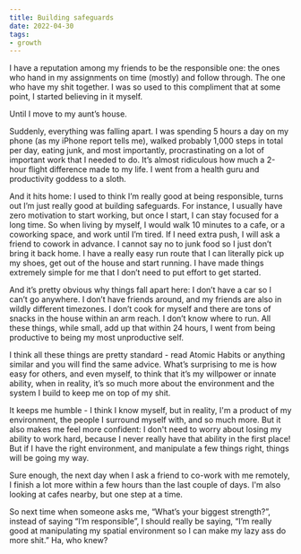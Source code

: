 ```yaml
---
title: Building safeguards
date: 2022-04-30
tags:
- growth
---
```


I have a reputation among my friends to be the responsible one: the ones who hand in my assignments on time (mostly) and follow through. The one who have my shit together. I was so used to this compliment that at some point, I started believing in it myself.

Until I move to my aunt’s house.

Suddenly, everything was falling apart. I was spending 5 hours a day on my phone (as my iPhone report tells me), walked probably 1,000 steps in total per day, eating junk, and most importantly, procrastinating on a lot of important work that I needed to do. It’s almost ridiculous how much a 2-hour flight difference made to my life. I went from a health guru and productivity goddess to a sloth.

And it hits home: I used to think I’m really good at being responsible, turns out I’m just really good at building safeguards. For instance, I usually have zero motivation to start working, but once I start, I can stay focused for a long time. So when living by myself, I would walk 10 minutes to a cafe, or a coworking space, and work until I’m tired. If I need extra push, I will ask a friend to cowork in advance. I cannot say no to junk food so I just don’t bring it back home. I have a really easy run route that I can literally pick up my shoes, get out of the house and start running. I have made things extremely simple for me that I don’t need to put effort to get started. 

And it’s pretty obvious why things fall apart here: I don’t have a car so I can’t go anywhere. I don’t have friends around, and my friends are also in wildly different timezones. I don’t cook for myself and there are tons of snacks in the house within an arm reach. I don’t know where to run. All these things, while small, add up that within 24 hours, I went from being productive to being my most unproductive self.

I think all these things are pretty standard - read Atomic Habits or anything similar and you will find the same advice. What’s surprising to me is how easy for others, and even myself, to think that it’s my willpower or innate ability, when in reality, it’s so much more about the environment and the system I build to keep me on top of my shit. 

It keeps me humble - I think I know myself, but in reality, I'm a product of my environment, the people I surround myself with, and so much more. But it also makes me feel more confident: I don't need to worry about losing my ability to work hard, because I never really have that ability in the first place! But if I have the right environment, and manipulate a few things right, things will be going my way.

Sure enough, the next day when I ask a friend to co-work with me remotely, I finish a lot more within a few hours than the last couple of days. I'm also looking at cafes nearby, but one step at a time.

So next time when someone asks me, “What’s your biggest strength?”, instead of saying “I’m responsible”, I should really be saying, “I’m really good at manipulating my spatial environment so I can make my lazy ass do more shit.” Ha, who knew?
